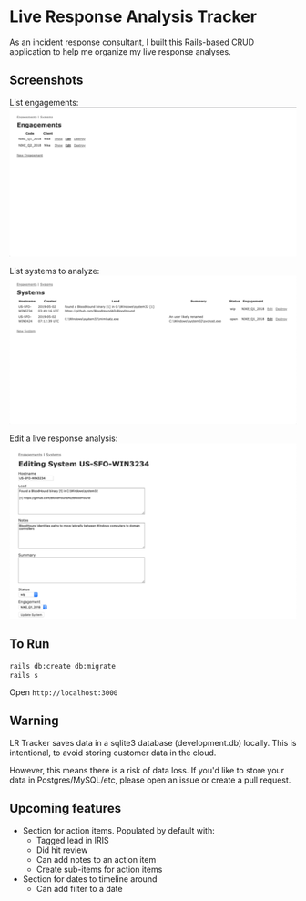 # Live Response Analysis Tracker

As an incident response consultant, I built this Rails-based CRUD application to help me organize my live response analyses.

## Screenshots

List engagements:
![Engagements](screenshots/engagements.png)  

List systems to analyze:
![Systems](screenshots/systems.png)  

Edit a live response analysis:
![Edit LR](screenshots/edit_system.png)


## To Run

```
rails db:create db:migrate
rails s
```

Open `http://localhost:3000`

## Warning

LR Tracker saves data in a sqlite3 database (development.db) locally. This is intentional, to avoid storing customer data in the cloud.

However, this means there is a risk of data loss. If you'd like to store your data in Postgres/MySQL/etc, please open an issue or create a pull request.

## Upcoming features

- Section for action items. Populated by default with:
    - Tagged lead in IRIS
    - Did hit review
    - Can add notes to an action item
    - Create sub-items for action items
- Section for dates to timeline around
    - Can add filter to a date
